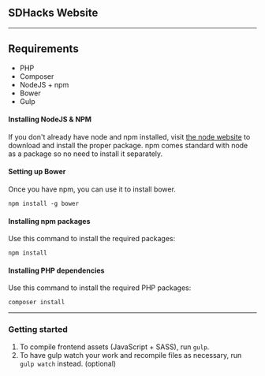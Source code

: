 ## SDHacks Website

---

## Requirements

* PHP
* Composer
* NodeJS + npm
* Bower
* Gulp

#### Installing NodeJS & NPM

If you don't already have node and npm installed, visit [the node website](http://nodejs.org/) to download and install the proper package. npm comes standard with node as a package so no need to install it separately.

#### Setting up Bower

Once you have npm, you can use it to install bower.

`npm install -g bower`

#### Installing npm packages

Use this command to install the required packages:

`npm install`

#### Installing PHP dependencies

Use this command to install the required PHP packages:

`composer install`

---

### Getting started

1. To compile frontend assets (JavaScript + SASS), run `gulp`.
2. To have gulp watch your work and recompile files as necessary, run `gulp watch` instead. (optional)

